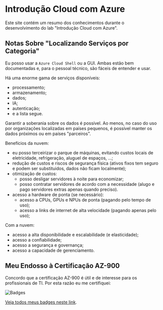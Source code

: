 # Introdução Cloud com Azure

Este site contém um resumo dos conhecimentos durante o desenvolvimento do lab "Introdução Cloud com Azure".

## Notas Sobre "Localizando Serviços por Categoria"

Eu posso usar a `Azure Cloud Shell` ou a GUI. Ambas estão bem documentadas e, para o pessoal técnico, são fáceis de
entender e usar.

Há uma enorme gama de serviços disponíveis:
- processamento;
- armazenamento;
- dados;
- IA;
- autenticação;
- e a lista segue.

Garantir a soberania sobre os dados é possível. Ao menos, no caso do uso por organizações localizadas em países pequenos,
é possível manter os dados próximos ou em países "parceiros".

Benefícios da nuvem:
- eu posso terceirizar o parque de máquinas, evitando custos locais de eletricidade, refrigeração, aluguel de espaços,
  ...;
- redução de custos e riscos de segurança física (ativos fixos tem seguro e podem ser substituidos, dados não ficam
  localmente);
- otimização de custos:
  - posso desligar servidores à noite para economizar;
  - posso contratar servidores de acordo com a necessidade (alugo e pago servidores extras apenas quando preciso).
- acesso a hardware de ponta (se necessário):
  - acesso a CPUs, GPUs e NPUs de ponta (pagando pelo tempo de uso);
  - acesso a links de internet de alta velocidade (pagando apenas pelo uso);

Com a nuvem:

- acesso a alta disponibilidade e escalabilidade (e elasticidade);
- acesso a confiabilidade;
- acesso a segurança e governança;
- acesso a capacidade de gerenciamento.

## Meu Endosso à Certificação AZ-900

Concordo que a certificação AZ-900 é útil e de interesse para os profissionais de TI. Por esta razão eu me certifiquei:

![Badges](https://images.credly.com/size/160x160/images/be8fcaeb-c769-4858-b567-ffaaa73ce8cf/image.png)

[Veja todos meus badges neste link](https://www.credly.com/users/claudioandre-br).

